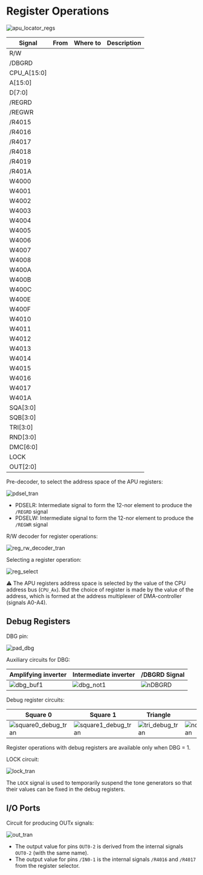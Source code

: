# Register Operations

![apu_locator_regs](/BreakingNESWiki/imgstore/apu/apu_locator_regs.jpg)

|Signal|From|Where to|Description|
|---|---|---|---|
|R/W| | | |
|/DBGRD| | | |
|CPU_A\[15:0\]| | | |
|A\[15:0\]| | | |
|D\[7:0\]| | | |
|/REGRD| | | |
|/REGWR| | | |
|/R4015| | | |
|/R4016| | | |
|/R4017| | | |
|/R4018| | | |
|/R4019| | | |
|/R401A| | | |
|W4000| | | |
|W4001| | | |
|W4002| | | |
|W4003| | | |
|W4004| | | |
|W4005| | | |
|W4006| | | |
|W4007| | | |
|W4008| | | |
|W400A| | | |
|W400B| | | |
|W400C| | | |
|W400E| | | |
|W400F| | | |
|W4010| | | |
|W4011| | | |
|W4012| | | |
|W4013| | | |
|W4014| | | |
|W4015| | | |
|W4016| | | |
|W4017| | | |
|W401A| | | |
|SQA\[3:0\]| | | |
|SQB\[3:0\]| | | |
|TRI\[3:0\]| | | |
|RND\[3:0\]| | | |
|DMC\[6:0\]| | | |
|LOCK| | | |
|OUT\[2:0\]| | | |

Pre-decoder, to select the address space of the APU registers:

![pdsel_tran](/BreakingNESWiki/imgstore/apu/pdsel_tran.jpg)

- PDSELR: Intermediate signal to form the 12-nor element to produce the `/REGRD` signal
- PDSELW: Intermediate signal to form the 12-nor element to produce the `/REGWR` signal

R/W decoder for register operations:

![reg_rw_decoder_tran](/BreakingNESWiki/imgstore/apu/reg_rw_decoder_tran.jpg)

Selecting a register operation:

![reg_select](/BreakingNESWiki/imgstore/apu/reg_select_tran.jpg)

:warning: The APU registers address space is selected by the value of the CPU address bus (`CPU_Ax`). But the choice of register is made by the value of the address, which is formed at the address multiplexer of DMA-controller (signals A0-A4).

## Debug Registers

DBG pin:

![pad_dbg](/BreakingNESWiki/imgstore/apu/pad_dbg.jpg)

Auxiliary circuits for DBG:

|Amplifying inverter|Intermediate inverter|/DBGRD Signal|
|---|---|---|
|![dbg_buf1](/BreakingNESWiki/imgstore/apu/dbg_buf1.jpg)|![dbg_not1](/BreakingNESWiki/imgstore/apu/dbg_not1.jpg)|![nDBGRD](/BreakingNESWiki/imgstore/apu/nDBGRD.jpg)|

Debug register circuits:

|Square 0|Square 1|Triangle|Noise|DPCM|
|---|---|---|---|---|
|![square0_debug_tran](/BreakingNESWiki/imgstore/apu/square0_debug_tran.jpg)|![square1_debug_tran](/BreakingNESWiki/imgstore/apu/square1_debug_tran.jpg)|![tri_debug_tran](/BreakingNESWiki/imgstore/apu/tri_debug_tran.jpg)|![noise_debug_tran](/BreakingNESWiki/imgstore/apu/noise_debug_tran.jpg)|![dpcm_debug_tran](/BreakingNESWiki/imgstore/apu/dpcm_debug_tran.jpg)|

Register operations with debug registers are available only when DBG = 1.

LOCK circuit:

![lock_tran](/BreakingNESWiki/imgstore/apu/lock_tran.jpg)

The `LOCK` signal is used to temporarily suspend the tone generators so that their values can be fixed in the debug registers.

## I/O Ports

Circuit for producing OUTx signals:

![out_tran](/BreakingNESWiki/imgstore/apu/out_tran.jpg)

- The output value for pins `OUT0-2` is derived from the internal signals `OUT0-2` (with the same name).
- The output value for pins `/IN0-1` is the internal signals `/R4016` and `/R4017` from the register selector.
